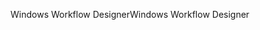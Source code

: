 <span data-ttu-id="a5124-101">Windows Workflow Designer</span><span class="sxs-lookup"><span data-stu-id="a5124-101">Windows Workflow Designer</span></span>